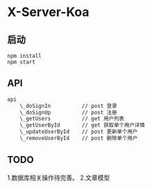 # X-Server-Koa

## 启动

```
npm install
npm start
```

## API
```bash
api
    \_doSignIn          // post 登录
    \_doSignUp          // post 注册
    \_getUsers          // get 用户列表
    \_getUserById       // get 获取单个用户详情
    \_updateUserById    // post 更新单个用户
    \_removeUserById    // post 删除单个用户
```

## TODO

1.数据库相关操作待完善。
2.文章模型